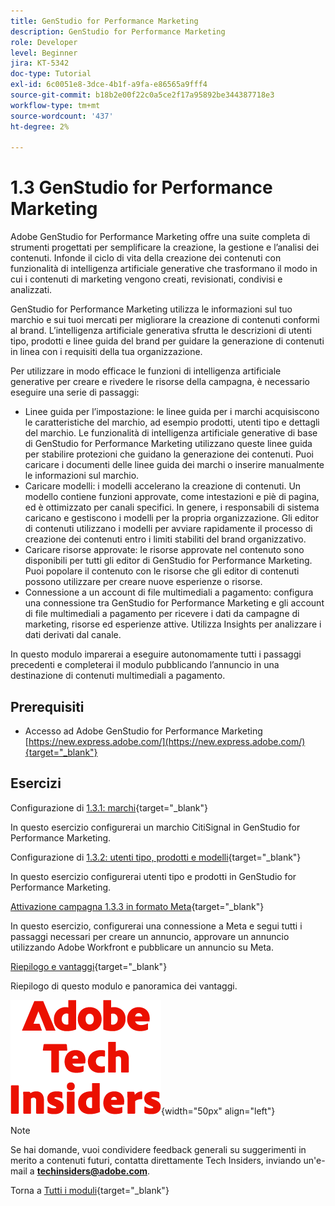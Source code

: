 ```yaml
---
title: GenStudio for Performance Marketing
description: GenStudio for Performance Marketing
role: Developer
level: Beginner
jira: KT-5342
doc-type: Tutorial
exl-id: 6c0051e8-3dce-4b1f-a9fa-e86565a9fff4
source-git-commit: b18b2e00f22c0a5ce2f17a95892be344387718e3
workflow-type: tm+mt
source-wordcount: '437'
ht-degree: 2%

---
```


# 1.3 GenStudio for Performance Marketing

Adobe GenStudio for Performance Marketing offre una suite completa di strumenti progettati per semplificare la creazione, la gestione e l’analisi dei contenuti. Infonde il ciclo di vita della creazione dei contenuti con funzionalità di intelligenza artificiale generative che trasformano il modo in cui i contenuti di marketing vengono creati, revisionati, condivisi e analizzati.

GenStudio for Performance Marketing utilizza le informazioni sul tuo marchio e sui tuoi mercati per migliorare la creazione di contenuti conformi al brand. L’intelligenza artificiale generativa sfrutta le descrizioni di utenti tipo, prodotti e linee guida del brand per guidare la generazione di contenuti in linea con i requisiti della tua organizzazione.

Per utilizzare in modo efficace le funzioni di intelligenza artificiale generative per creare e rivedere le risorse della campagna, è necessario eseguire una serie di passaggi:

- Linee guida per l’impostazione: le linee guida per i marchi acquisiscono le caratteristiche del marchio, ad esempio prodotti, utenti tipo e dettagli del marchio. Le funzionalità di intelligenza artificiale generative di base di GenStudio for Performance Marketing utilizzano queste linee guida per stabilire protezioni che guidano la generazione dei contenuti. Puoi caricare i documenti delle linee guida dei marchi o inserire manualmente le informazioni sul marchio.
- Caricare modelli: i modelli accelerano la creazione di contenuti. Un modello contiene funzioni approvate, come intestazioni e piè di pagina, ed è ottimizzato per canali specifici. In genere, i responsabili di sistema caricano e gestiscono i modelli per la propria organizzazione. Gli editor di contenuti utilizzano i modelli per avviare rapidamente il processo di creazione dei contenuti entro i limiti stabiliti del brand organizzativo.
- Caricare risorse approvate: le risorse approvate nel contenuto sono disponibili per tutti gli editor di GenStudio for Performance Marketing. Puoi popolare il contenuto con le risorse che gli editor di contenuti possono utilizzare per creare nuove esperienze o risorse.
- Connessione a un account di file multimediali a pagamento: configura una connessione tra GenStudio for Performance Marketing e gli account di file multimediali a pagamento per ricevere i dati da campagne di marketing, risorse ed esperienze attive. Utilizza Insights per analizzare i dati derivati dal canale.

In questo modulo imparerai a eseguire autonomamente tutti i passaggi precedenti e completerai il modulo pubblicando l’annuncio in una destinazione di contenuti multimediali a pagamento.

## Prerequisiti

- Accesso ad Adobe GenStudio for Performance Marketing [https://new.express.adobe.com/](https://new.express.adobe.com/){target="_blank"}

## Esercizi

Configurazione di [1.3.1: marchi](./ex1.md){target="_blank"}

In questo esercizio configurerai un marchio CitiSignal in GenStudio for Performance Marketing.

Configurazione di [1.3.2: utenti tipo, prodotti e modelli](./ex2.md){target="_blank"}

In questo esercizio configurerai utenti tipo e prodotti in GenStudio for Performance Marketing.

[Attivazione campagna 1.3.3 in formato Meta](./ex3.md){target="_blank"}

In questo esercizio, configurerai una connessione a Meta e segui tutti i passaggi necessari per creare un annuncio, approvare un annuncio utilizzando Adobe Workfront e pubblicare un annuncio su Meta.

[Riepilogo e vantaggi](./summary.md){target="_blank"}

Riepilogo di questo modulo e panoramica dei vantaggi.

![Informazioni tecniche](./../../../assets/images/techinsiders.png){width="50px" align="left"}

>[!NOTE]
>
>Se hai domande, vuoi condividere feedback generali su suggerimenti in merito a contenuti futuri, contatta direttamente Tech Insiders, inviando un&#39;e-mail a **techinsiders@adobe.com**.

Torna a [Tutti i moduli](../../../overview.md){target="_blank"}
